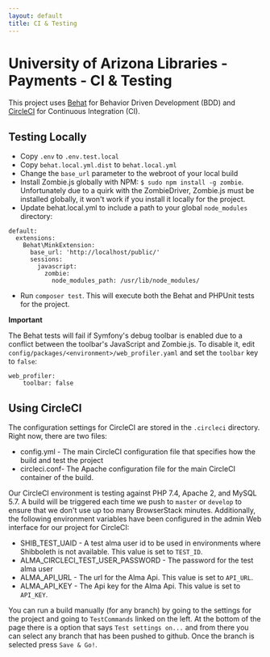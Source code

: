```yaml
---
layout: default
title: CI & Testing
---
```

University of Arizona Libraries - Payments - CI &amp; Testing
========================

This project uses [Behat](https://github.com/Behat/Behat) for Behavior Driven Development (BDD) and [CircleCI](https://circleci.com/) for Continuous Integration (CI).

## Testing Locally

* Copy `.env` to `.env.test.local`
* Copy `behat.local.yml.dist` to `behat.local.yml`
* Change the `base_url` parameter to the webroot of your local build
* Install Zombie.js globally with NPM: `$ sudo npm install -g zombie`.  Unfortunately due to a quirk with the ZombieDriver, Zombie.js must be installed
globally, it won't work if you install it locally for the project.
* Update behat.local.yml to include a path to your global `node_modules` directory:

```
default:
  extensions:
    Behat\MinkExtension:
      base_url: 'http://localhost/public/'
      sessions:
        javascript:
          zombie:
            node_modules_path: /usr/lib/node_modules/
```

* Run `composer test`.  This will execute both the Behat and PHPUnit tests for the project.

**Important**

The Behat tests will fail if Symfony's debug toolbar is enabled due to a conflict between the toolbar's JavaScript and Zombie.js.  To disable it, edit
`config/packages/<environment>/web_profiler.yaml` and set the `toolbar` key to `false`:

```
web_profiler:
    toolbar: false
```

## Using CircleCI

The configuration settings for CircleCI are stored in the `.circleci` directory.  Right now, there are two files:

* config.yml - The main CircleCI configuration file that specifies how the build and test the project
* circleci.conf- The Apache configuration file for the main CircleCI container of the build.

Our CircleCI environment is testing against PHP 7.4, Apache 2, and MySQL 5.7.  A build will be triggered each time we push to `master` or `develop` to ensure that
we don't use up too many BrowserStack minutes.  Additionally, the following environment variables have been configured in the admin Web interface for our project for CircleCI:

* SHIB_TEST_UAID - A test alma user id to be used in environments where Shibboleth is not available.  This value is set to `TEST_ID`.
* ALMA_CIRCLECI_TEST_USER_PASSWORD - The password for the test alma user
* ALMA_API_URL - The url for the Alma Api. This value is set to `API_URL`.
* ALMA_API_KEY - The Api key for the Alma Api. This value is set to `API_KEY`.

You can run a build manually (for any branch) by going to the settings for the project and going to `TestCommands` linked on the left. At the bottom of the page there is a option that says `Test settings on...` and from there you can select any branch that has been pushed to github. Once the branch is selected press `Save & Go!`.
